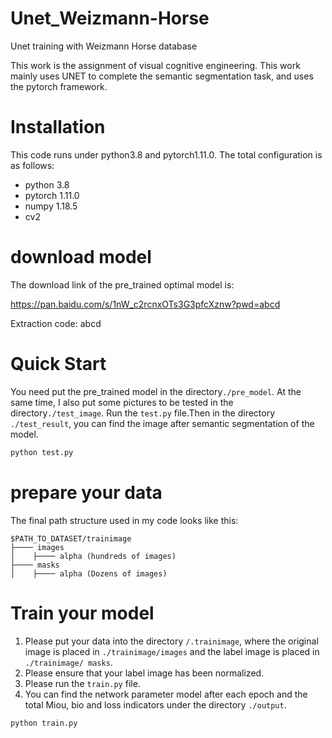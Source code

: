 # Unet_Weizmann-Horse
Unet training with Weizmann Horse database

This work is the assignment of visual cognitive engineering. This work mainly uses UNET to complete the semantic segmentation task, and uses the pytorch framework.

# Installation
This code runs under python3.8 and pytorch1.11.0. The total configuration is as follows:
- python 3.8
- pytorch 1.11.0
- numpy 1.18.5
- cv2

# download model
The download link of the pre_trained optimal model is:

https://pan.baidu.com/s/1nW_c2rcnxOTs3G3pfcXznw?pwd=abcd

Extraction code: abcd

# Quick Start
You need put the pre_trained model in the directory`./pre_model`. At the same time, I also put some pictures to be tested in the directory`./test_image`. Run the `test.py` file.Then in the directory `./test_result`, you can find the image after semantic segmentation of the model.

```python
python test.py
```

# prepare your data
The final path structure used in my code looks like this:

````
$PATH_TO_DATASET/trainimage
├──── images
│    ├──── alpha (hundreds of images)
├──── masks
│    ├──── alpha (Dozens of images)
````

# Train your model
1. Please put your data into the directory `/.trainimage`, where the original image is placed in `./trainimage/images` and the label image is placed in `./trainimage/ masks`.
2. Please ensure that your label image has been normalized.
3. Please run the `train.py` file. 
4. You can find the network parameter model after each epoch and the total Miou, bio and loss indicators under the directory `./output`.

```python
python train.py
```

